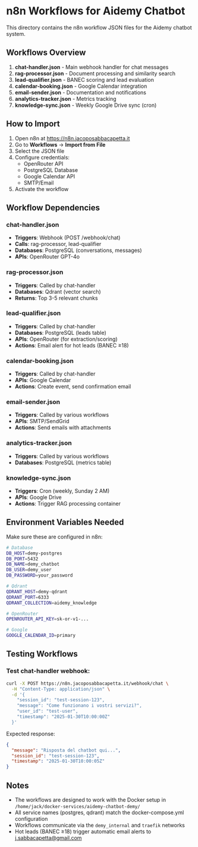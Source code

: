 # n8n Workflows for Aidemy Chatbot

This directory contains the n8n workflow JSON files for the Aidemy chatbot system.

## Workflows Overview

1. **chat-handler.json** - Main webhook handler for chat messages
2. **rag-processor.json** - Document processing and similarity search
3. **lead-qualifier.json** - BANEC scoring and lead evaluation
4. **calendar-booking.json** - Google Calendar integration
5. **email-sender.json** - Documentation and notifications
6. **analytics-tracker.json** - Metrics tracking
7. **knowledge-sync.json** - Weekly Google Drive sync (cron)

## How to Import

1. Open n8n at https://n8n.jacoposabbacapetta.it
2. Go to **Workflows** → **Import from File**
3. Select the JSON file
4. Configure credentials:
   - OpenRouter API
   - PostgreSQL Database
   - Google Calendar API
   - SMTP/Email
5. Activate the workflow

## Workflow Dependencies

### chat-handler.json
- **Triggers**: Webhook (POST /webhook/chat)
- **Calls**: rag-processor, lead-qualifier
- **Databases**: PostgreSQL (conversations, messages)
- **APIs**: OpenRouter GPT-4o

### rag-processor.json
- **Triggers**: Called by chat-handler
- **Databases**: Qdrant (vector search)
- **Returns**: Top 3-5 relevant chunks

### lead-qualifier.json
- **Triggers**: Called by chat-handler
- **Databases**: PostgreSQL (leads table)
- **APIs**: OpenRouter (for extraction/scoring)
- **Actions**: Email alert for hot leads (BANEC ≥18)

### calendar-booking.json
- **Triggers**: Called by chat-handler
- **APIs**: Google Calendar
- **Actions**: Create event, send confirmation email

### email-sender.json
- **Triggers**: Called by various workflows
- **APIs**: SMTP/SendGrid
- **Actions**: Send emails with attachments

### analytics-tracker.json
- **Triggers**: Called by various workflows
- **Databases**: PostgreSQL (metrics table)

### knowledge-sync.json
- **Triggers**: Cron (weekly, Sunday 2 AM)
- **APIs**: Google Drive
- **Actions**: Trigger RAG processing container

## Environment Variables Needed

Make sure these are configured in n8n:

```bash
# Database
DB_HOST=demy-postgres
DB_PORT=5432
DB_NAME=demy_chatbot
DB_USER=demy_user
DB_PASSWORD=your_password

# Qdrant
QDRANT_HOST=demy-qdrant
QDRANT_PORT=6333
QDRANT_COLLECTION=aidemy_knowledge

# OpenRouter
OPENROUTER_API_KEY=sk-or-v1-...

# Google
GOOGLE_CALENDAR_ID=primary
```

## Testing Workflows

### Test chat-handler webhook:
```bash
curl -X POST https://n8n.jacoposabbacapetta.it/webhook/chat \
  -H "Content-Type: application/json" \
  -d '{
    "session_id": "test-session-123",
    "message": "Come funzionano i vostri servizi?",
    "user_id": "test-user",
    "timestamp": "2025-01-30T10:00:00Z"
  }'
```

Expected response:
```json
{
  "message": "Risposta del chatbot qui...",
  "session_id": "test-session-123",
  "timestamp": "2025-01-30T10:00:05Z"
}
```

## Notes

- The workflows are designed to work with the Docker setup in `/home/jack/docker-services/aidemy-chatbot-demy/`
- All service names (postgres, qdrant) match the docker-compose.yml configuration
- Workflows communicate via the `demy_internal` and `traefik` networks
- Hot leads (BANEC ≥18) trigger automatic email alerts to j.sabbacapetta@gmail.com

